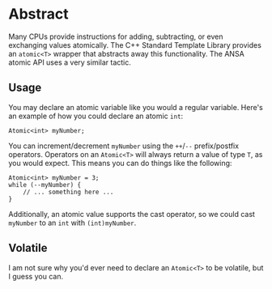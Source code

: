 # Abstract

Many CPUs provide instructions for adding, subtracting, or even exchanging values atomically. The C++ Standard Template Library provides an `atomic<T>` wrapper that abstracts away this functionality. The ANSA atomic API uses a very similar tactic.

## Usage

You may declare an atomic variable like you would a regular variable. Here's an example of how you could declare an atomic `int`:

    Atomic<int> myNumber;

You can increment/decrement `myNumber` using the `++`/`--` prefix/postfix operators. Operators on an `Atomic<T>` will always return a value of type `T`, as you would expect. This means you can do things like the following:

    Atomic<int> myNumber = 3;
    while (--myNumber) {
        // ... something here ...
    }

Additionally, an atomic value supports the cast operator, so we could cast `myNumber` to an `int` with `(int)myNumber`.

## Volatile

I am not sure why you'd ever need to declare an `Atomic<T>` to be volatile, but I guess you can.
